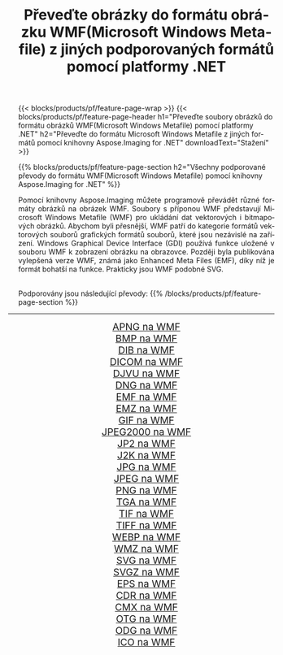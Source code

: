 ﻿---
title: Převeďte obrázky do formátu obrázku WMF(Microsoft Windows Metafile) z jiných podporovaných formátů pomocí platformy .NET 
weight: 3920
url: /cs/net/conversion/to/wmf/ 
lang: cs
langdirlevel: 2
locales: zh-hans,ja,it,ru,de,es,fr,nl,id,lt,pl,pt,vi,tr,ko,zh-hant,ar,hi,th,sv,cs,uk,he
description: Pomocí knihovny Aspose.Imaging for .NET je snadné převést do formátu WMF(Microsoft Windows Metafile) z jiných podporovaných formátů obrázků
---

{{< blocks/products/pf/feature-page-wrap >}}
{{< blocks/products/pf/feature-page-header h1="Převeďte soubory obrázků do formátu obrázků WMF(Microsoft Windows Metafile) pomocí platformy .NET" h2="Převeďte do formátu Microsoft Windows Metafile z jiných formátů pomocí knihovny Aspose.Imaging for .NET" downloadText="Stažení" >}}


{{% blocks/products/pf/feature-page-section  h2="Všechny podporované převody do formátu WMF(Microsoft Windows Metafile) pomocí knihovny Aspose.Imaging for .NET" %}}
<p align=justify>Pomocí knihovny Aspose.Imaging můžete programově převádět různé formáty obrázků na obrázek WMF. Soubory s příponou WMF představují Microsoft Windows Metafile (WMF) pro ukládání dat vektorových i bitmapových obrázků. Abychom byli přesnější, WMF patří do kategorie formátů vektorových souborů grafických formátů souborů, které jsou nezávislé na zařízení. Windows Graphical Device Interface (GDI) používá funkce uložené v souboru WMF k zobrazení obrázku na obrazovce. Později byla publikována vylepšená verze WMF, známá jako Enhanced Meta Files (EMF), díky níž je formát bohatší na funkce. Prakticky jsou WMF podobné SVG.</p>
<br/>
Podporovány jsou následující převody:
{{% /blocks/products/pf/feature-page-section %}}
<div class="container-fluid productfamilypage bg-gray">
    <div class="convertypes bg-gray agp-content section">
        <div class="container">
		<hr style="margin-left:-20px;"/>
		<div class="row other-converters" style="gap: 10px;font-size: 19px;text-align:center;">
		    <div class='col-md-2 other-converter remove-lp remove-rp'><a href="/imaging/cs/net/conversion/apng-to-wmf/" style="padding:15px;">APNG na WMF</a></div>
<div class='col-md-2 other-converter remove-lp remove-rp'><a href="/imaging/cs/net/conversion/bmp-to-wmf/" style="padding:15px;">BMP na WMF</a></div>
<div class='col-md-2 other-converter remove-lp remove-rp'><a href="/imaging/cs/net/conversion/dib-to-wmf/" style="padding:15px;">DIB na WMF</a></div>
<div class='col-md-2 other-converter remove-lp remove-rp'><a href="/imaging/cs/net/conversion/dicom-to-wmf/" style="padding:15px;">DICOM na WMF</a></div>
<div class='col-md-2 other-converter remove-lp remove-rp'><a href="/imaging/cs/net/conversion/djvu-to-wmf/" style="padding:15px;">DJVU na WMF</a></div>
<div class='col-md-2 other-converter remove-lp remove-rp'><a href="/imaging/cs/net/conversion/dng-to-wmf/" style="padding:15px;">DNG na WMF</a></div>
<div class='col-md-2 other-converter remove-lp remove-rp'><a href="/imaging/cs/net/conversion/emf-to-wmf/" style="padding:15px;">EMF na WMF</a></div>
<div class='col-md-2 other-converter remove-lp remove-rp'><a href="/imaging/cs/net/conversion/emz-to-wmf/" style="padding:15px;">EMZ na WMF</a></div>
<div class='col-md-2 other-converter remove-lp remove-rp'><a href="/imaging/cs/net/conversion/gif-to-wmf/" style="padding:15px;">GIF na WMF</a></div>
<div class='col-md-2 other-converter remove-lp remove-rp'><a href="/imaging/cs/net/conversion/jpeg2000-to-wmf/" style="padding:15px;">JPEG2000 na WMF</a></div>
<div class='col-md-2 other-converter remove-lp remove-rp'><a href="/imaging/cs/net/conversion/jp2-to-wmf/" style="padding:15px;">JP2 na WMF</a></div>
<div class='col-md-2 other-converter remove-lp remove-rp'><a href="/imaging/cs/net/conversion/j2k-to-wmf/" style="padding:15px;">J2K na WMF</a></div>
<div class='col-md-2 other-converter remove-lp remove-rp'><a href="/imaging/cs/net/conversion/jpg-to-wmf/" style="padding:15px;">JPG na WMF</a></div>
<div class='col-md-2 other-converter remove-lp remove-rp'><a href="/imaging/cs/net/conversion/jpeg-to-wmf/" style="padding:15px;">JPEG na WMF</a></div>
<div class='col-md-2 other-converter remove-lp remove-rp'><a href="/imaging/cs/net/conversion/png-to-wmf/" style="padding:15px;">PNG na WMF</a></div>
<div class='col-md-2 other-converter remove-lp remove-rp'><a href="/imaging/cs/net/conversion/tga-to-wmf/" style="padding:15px;">TGA na WMF</a></div>
<div class='col-md-2 other-converter remove-lp remove-rp'><a href="/imaging/cs/net/conversion/tif-to-wmf/" style="padding:15px;">TIF na WMF</a></div>
<div class='col-md-2 other-converter remove-lp remove-rp'><a href="/imaging/cs/net/conversion/tiff-to-wmf/" style="padding:15px;">TIFF na WMF</a></div>
<div class='col-md-2 other-converter remove-lp remove-rp'><a href="/imaging/cs/net/conversion/webp-to-wmf/" style="padding:15px;">WEBP na WMF</a></div>
<div class='col-md-2 other-converter remove-lp remove-rp'><a href="/imaging/cs/net/conversion/wmz-to-wmf/" style="padding:15px;">WMZ na WMF</a></div>
<div class='col-md-2 other-converter remove-lp remove-rp'><a href="/imaging/cs/net/conversion/svg-to-wmf/" style="padding:15px;">SVG na WMF</a></div>
<div class='col-md-2 other-converter remove-lp remove-rp'><a href="/imaging/cs/net/conversion/svgz-to-wmf/" style="padding:15px;">SVGZ na WMF</a></div>
<div class='col-md-2 other-converter remove-lp remove-rp'><a href="/imaging/cs/net/conversion/eps-to-wmf/" style="padding:15px;">EPS na WMF</a></div>
<div class='col-md-2 other-converter remove-lp remove-rp'><a href="/imaging/cs/net/conversion/cdr-to-wmf/" style="padding:15px;">CDR na WMF</a></div>
<div class='col-md-2 other-converter remove-lp remove-rp'><a href="/imaging/cs/net/conversion/cmx-to-wmf/" style="padding:15px;">CMX na WMF</a></div>
<div class='col-md-2 other-converter remove-lp remove-rp'><a href="/imaging/cs/net/conversion/otg-to-wmf/" style="padding:15px;">OTG na WMF</a></div>
<div class='col-md-2 other-converter remove-lp remove-rp'><a href="/imaging/cs/net/conversion/odg-to-wmf/" style="padding:15px;">ODG na WMF</a></div>
<div class='col-md-2 other-converter remove-lp remove-rp'><a href="/imaging/cs/net/conversion/ico-to-wmf/" style="padding:15px;">ICO na WMF</a></div>
                </div>
        </div>
    </div>
</div>
<br/>

